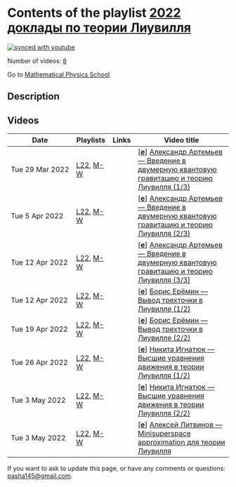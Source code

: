 # Contents of the playlist [2022 доклады по теории Лиувилля](https://www.youtube.com/playlist?list=PLLGkFbxve673FVq4C5F4wlTL0Yn7Pf-Sq)

[![synced with youtube](https://img.shields.io/github/last-commit/mathphysschool/mathphysschool.github.io/autoupdate1?label=synced%20with%20youtube)](https://github.com/mathphysschool/mathphysschool.github.io/commits/autoupdate1)

Number of videos: [8](#videos)

Go to [Mathematical Physics School](../README.md)

## Description



## Videos

|Date|Playlists|Links|Video title|
|---|---|---|---|
| Tue&nbsp;29&nbsp;Mar&nbsp;2022 | [L22](../playlists/L22 "2022 доклады по теории Лиувилля"), [M-W](../playlists/M-W "семинары по математической физике на матфаке ВШЭ и в Сколтехе") |  | [[**e**](https://studio.youtube.com/video/w1g3M9t8YuM/edit "Edit")] [Александр Артемьев — Введение в двумерную квантовую гравитацию и теорию Лиувилля (1/3)](https://www.youtube.com/watch?v=w1g3M9t8YuM&list=PLLGkFbxve673FVq4C5F4wlTL0Yn7Pf-Sq) |
| Tue&nbsp;5&nbsp;Apr&nbsp;2022 | [L22](../playlists/L22 "2022 доклады по теории Лиувилля"), [M-W](../playlists/M-W "семинары по математической физике на матфаке ВШЭ и в Сколтехе") |  | [[**e**](https://studio.youtube.com/video/gXOExwxcXQw/edit "Edit")] [Александр Артемьев — Введение в двумерную квантовую гравитацию и теорию Лиувилля (2/3)](https://www.youtube.com/watch?v=gXOExwxcXQw&list=PLLGkFbxve673FVq4C5F4wlTL0Yn7Pf-Sq) |
| Tue&nbsp;12&nbsp;Apr&nbsp;2022 | [L22](../playlists/L22 "2022 доклады по теории Лиувилля"), [M-W](../playlists/M-W "семинары по математической физике на матфаке ВШЭ и в Сколтехе") |  | [[**e**](https://studio.youtube.com/video/8LoYzejIUwc/edit "Edit")] [Александр Артемьев — Введение в двумерную квантовую гравитацию и теорию Лиувилля (3/3)](https://www.youtube.com/watch?v=8LoYzejIUwc&list=PLLGkFbxve673FVq4C5F4wlTL0Yn7Pf-Sq) |
| Tue&nbsp;12&nbsp;Apr&nbsp;2022 | [L22](../playlists/L22 "2022 доклады по теории Лиувилля"), [M-W](../playlists/M-W "семинары по математической физике на матфаке ВШЭ и в Сколтехе") |  | [[**e**](https://studio.youtube.com/video/nolmLeEStsA/edit "Edit")] [Борис Ерёмин — Вывод трехточки в Лиувилле (1/2)](https://www.youtube.com/watch?v=nolmLeEStsA&list=PLLGkFbxve673FVq4C5F4wlTL0Yn7Pf-Sq) |
| Tue&nbsp;19&nbsp;Apr&nbsp;2022 | [L22](../playlists/L22 "2022 доклады по теории Лиувилля"), [M-W](../playlists/M-W "семинары по математической физике на матфаке ВШЭ и в Сколтехе") |  | [[**e**](https://studio.youtube.com/video/xapi3unLXv8/edit "Edit")] [Борис Ерёмин — Вывод трехточки в Лиувилле (2/2)](https://www.youtube.com/watch?v=xapi3unLXv8&list=PLLGkFbxve673FVq4C5F4wlTL0Yn7Pf-Sq) |
| Tue&nbsp;26&nbsp;Apr&nbsp;2022 | [L22](../playlists/L22 "2022 доклады по теории Лиувилля"), [M-W](../playlists/M-W "семинары по математической физике на матфаке ВШЭ и в Сколтехе") |  | [[**e**](https://studio.youtube.com/video/3aeW4QL2i5A/edit "Edit")] [Никита Игнатюк — Высшие уравнения движения в теории Лиувилля (1/2)](https://www.youtube.com/watch?v=3aeW4QL2i5A&list=PLLGkFbxve673FVq4C5F4wlTL0Yn7Pf-Sq) |
| Tue&nbsp;3&nbsp;May&nbsp;2022 | [L22](../playlists/L22 "2022 доклады по теории Лиувилля"), [M-W](../playlists/M-W "семинары по математической физике на матфаке ВШЭ и в Сколтехе") |  | [[**e**](https://studio.youtube.com/video/Nox-a5TRhQk/edit "Edit")] [Никита Игнатюк — Высшие уравнения движения в теории Лиувилля (2/2)](https://www.youtube.com/watch?v=Nox-a5TRhQk&list=PLLGkFbxve673FVq4C5F4wlTL0Yn7Pf-Sq) |
| Tue&nbsp;3&nbsp;May&nbsp;2022 | [L22](../playlists/L22 "2022 доклады по теории Лиувилля"), [M-W](../playlists/M-W "семинары по математической физике на матфаке ВШЭ и в Сколтехе") |  | [[**e**](https://studio.youtube.com/video/SqGdayyqpBA/edit "Edit")] [Алексей Литвинов — Minisuperspace approximation для теории Лиувилля](https://www.youtube.com/watch?v=SqGdayyqpBA&list=PLLGkFbxve673FVq4C5F4wlTL0Yn7Pf-Sq) |


 If you want to ask to update this page, or have any comments or questions: <pasha145@gmail.com>.